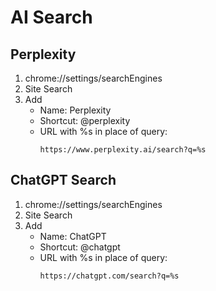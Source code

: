 # AI Search

## Perplexity

1. chrome://settings/searchEngines
2. Site Search
3. Add
   - Name: Perplexity
   - Shortcut: @perplexity
   - URL with %s in place of query:
     ```
     https://www.perplexity.ai/search?q=%s
     ```

## ChatGPT Search

1. chrome://settings/searchEngines
2. Site Search
3. Add
   - Name: ChatGPT
   - Shortcut: @chatgpt
   - URL with %s in place of query:
     ```
     https://chatgpt.com/search?q=%s
     ```

